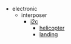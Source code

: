 * electronic
  * interposer
    * [i2c](electronic/interposer/i2c)
      * [helicopter](electronic/interposer/i2c/helicopter)
      * [landing](electronic/interposer/i2c/helicopter/landing)

